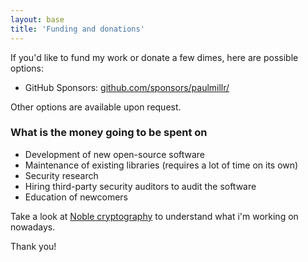 ```yaml
---
layout: base
title: 'Funding and donations'
---
```


If you'd like to fund my work or donate a few dimes, here are possible options:

* GitHub Sponsors: [github.com/sponsors/paulmillr/](https://github.com/sponsors/paulmillr/)

Other options are available upon request.

### What is the money going to be spent on

* Development of new open-source software
* Maintenance of existing libraries (requires a lot of time on its own)
* Security research
* Hiring third-party security auditors to audit the software
* Education of newcomers

Take a look at [Noble cryptography](/noble/) to understand what i'm working on nowadays.

Thank you!